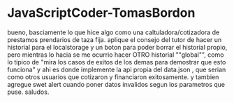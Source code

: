 # JavaScriptCoder-TomasBordon
bueno, basciamente lo que hice algo como una caltuladora/cotizadora de prestamos prendarios de taza fija. aplique el consejo del tutor de hacer un historial para el localstorage y un boton para poder borrar el historial propio, pero mientras lo hacia se me ocurrio hacer OTRO historial ""global"", como lo tipico de "mira los casos de exitos de los demas para demostrar que esto funciona" y ahi es donde implemente la api propia del data.json , que serian como otros usuarios que cotizaron y financiaron exitosamente. y tambien agregue swet alert cuando poner datos invalidos segun los parametros que puse. saludos.
